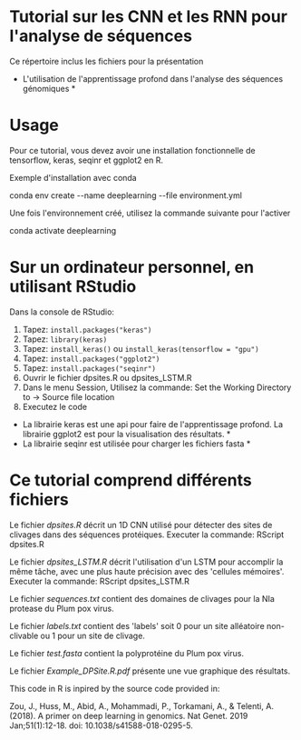 Tutorial sur les CNN et les RNN pour l'analyse de séquences
============================================================

Ce répertoire inclus les fichiers pour la présentation 
* L'utilisation de l'apprentissage profond dans l'analyse des séquences génomiques *

Usage 
==========================================

Pour ce tutorial, vous devez avoir une installation fonctionnelle de tensorflow, keras, seqinr et ggplot2 en R.

Exemple d'installation avec conda

conda env create --name deeplearning --file environment.yml

Une fois l'environnement créé, utilisez la commande suivante pour l'activer

conda activate deeplearning


Sur un ordinateur personnel, en utilisant RStudio
==================================================

Dans la console de RStudio:
1. Tapez: `install.packages("keras")`
2. Tapez: `library(keras)`
3. Tapez: `install_keras()` ou `install_keras(tensorflow = "gpu")`
4. Tapez: `install.packages("ggplot2")`
5. Tapez: `install.packages("seqinr")` 
6. Ouvrir le fichier dpsites.R ou dpsites_LSTM.R 
7. Dans le menu Session, Utilisez la commande: Set the Working Directory to -> Source file location
8. Executez le code

* La librairie keras est une api pour faire de l'apprentissage profond. La librairie  ggplot2 est pour la visualisation des résultats. *
* La librairie seqinr est utilisée pour charger les fichiers fasta *

Ce tutorial comprend différents fichiers
==========================================

Le fichier *dpsites.R* décrit un 1D CNN utilisé pour détecter des sites de clivages dans des séquences protéiques. 
Executer la commande: RScript dpsites.R

Le fichier *dpsites_LSTM.R* décrit l'utilisation d'un LSTM pour accomplir la même tâche, avec une plus haute précision avec des 'cellules mémoires'.
Executer la commande: RScript dpsites_LSTM.R

Le fichier *sequences.txt* contient des domaines de clivages pour la NIa protease du Plum pox virus.

Le fichier *labels.txt* contient des 'labels' soit 0 pour un site alléatoire non-clivable ou 1 pour un site de clivage. 

Le fichier *test.fasta*  contient la polyprotéine du Plum pox virus.

Le fichier *Example_DPSite.R.pdf* présente une vue graphique des résultats. 


This code in R is inpired by the source code provided in:

Zou, J., Huss, M., Abid, A., Mohammadi, P., Torkamani, A., & Telenti, A. (2018). A primer on deep learning in genomics. Nat Genet. 2019 Jan;51(1):12-18. doi: 10.1038/s41588-018-0295-5.

